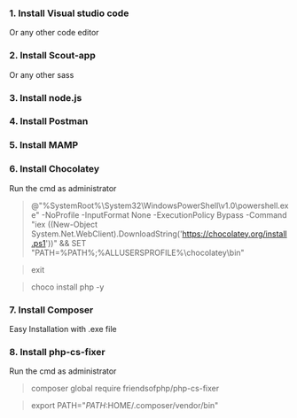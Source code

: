 ### 1. Install Visual studio code
Or any other code editor

### 2. Install Scout-app
Or any other sass

### 3. Install node.js

### 4. Install Postman

### 5. Install MAMP

### 6. Install Chocolatey
Run the cmd as administrator
>@"%SystemRoot%\System32\WindowsPowerShell\v1.0\powershell.exe" -NoProfile -InputFormat None -ExecutionPolicy Bypass -Command "iex ((New-Object System.Net.WebClient).DownloadString('https://chocolatey.org/install.ps1'))" && SET "PATH=%PATH%;%ALLUSERSPROFILE%\chocolatey\bin"

>exit

>choco install php -y

### 7. Install Composer
Easy Installation with .exe file

### 8. Install php-cs-fixer
Run the cmd as administrator
>composer global require friendsofphp/php-cs-fixer

>export PATH="$PATH:$HOME/.composer/vendor/bin"
